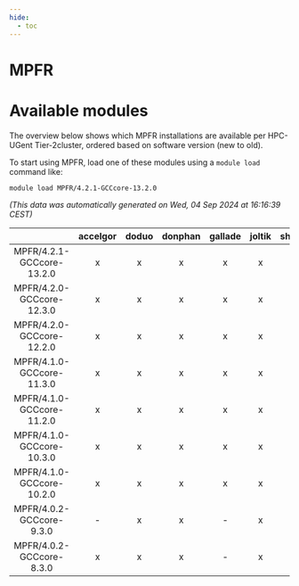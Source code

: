 ```yaml
---
hide:
  - toc
---
```


MPFR
====

# Available modules


The overview below shows which MPFR installations are available per HPC-UGent Tier-2cluster, ordered based on software version (new to old).

To start using MPFR, load one of these modules using a `module load` command like:

```shell
module load MPFR/4.2.1-GCCcore-13.2.0
```

*(This data was automatically generated on Wed, 04 Sep 2024 at 16:16:39 CEST)*  

| |accelgor|doduo|donphan|gallade|joltik|shinx|skitty|
| :---: | :---: | :---: | :---: | :---: | :---: | :---: | :---: |
|MPFR/4.2.1-GCCcore-13.2.0|x|x|x|x|x|x|x|
|MPFR/4.2.0-GCCcore-12.3.0|x|x|x|x|x|x|x|
|MPFR/4.2.0-GCCcore-12.2.0|x|x|x|x|x|-|x|
|MPFR/4.1.0-GCCcore-11.3.0|x|x|x|x|x|x|x|
|MPFR/4.1.0-GCCcore-11.2.0|x|x|x|x|x|-|x|
|MPFR/4.1.0-GCCcore-10.3.0|x|x|x|x|x|-|x|
|MPFR/4.1.0-GCCcore-10.2.0|x|x|x|x|x|-|x|
|MPFR/4.0.2-GCCcore-9.3.0|-|x|x|-|x|-|x|
|MPFR/4.0.2-GCCcore-8.3.0|x|x|x|-|x|-|x|

